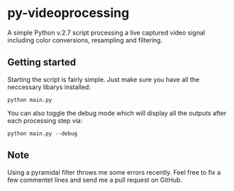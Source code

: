 # py-videoprocessing

A simple Python v.2.7 script processing a live captured video signal including color conversions, resampling and filtering.

## Getting started

Starting the script is fairly simple. Just make sure you have all the neccessary libarys installed:
```
python main.py
```

You can also toggle the debug mode which will display all the outputs after each processing step via:
```
python main.py --debug
```

## Note

Using a pyramidal filter throws me some errors recently. Feel free to fix a few commentet lines and send me a pull request on GitHub.
